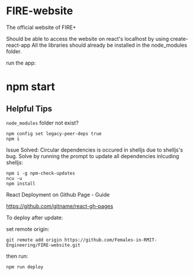 # FIRE-website
The official website of FIRE+

Should be able to access the website on react's localhost by using create-react-app 
All the libraries should already be installed in the node_modules folder.

run the app: 
# npm start

## Helpful Tips

```node_modules``` folder not exist?
```
npm config set legacy-peer-deps true
npm i
```

Issue Solved: Circular dependencies is occured in shelljs due to shelljs's bug. Solve by running the prompt to update all dependencies inlcuding shelljs:
```
npm i -g npm-check-updates
ncu -u
npm install
```

React Deployment on Github Page - Guide

https://github.com/gitname/react-gh-pages

To deploy after update:

set remote origin:
```
git remote add origin https://github.com/Females-in-RMIT-Engineering/FIRE-website.git
```

then run:
```
npm run deploy
```